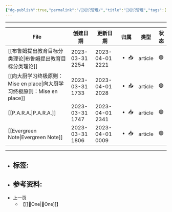 ```yaml
---
{"dg-publish":true,"permalink":"/🥇知识管理/","title":"🥇知识管理","tags":["🏷"]}
---
```


---
| File                                                    | 创建日期            | 更新日期            | 归属                   | 类型      | 状态 |
| ------------------------------------------------------- | --------------- | --------------- | -------------------- | ------- | -- |
| [[布鲁姆提出教育目标分类理论\|布鲁姆提出教育目标分类理论]]                     | 2023-03-31 2254 | 2023-04-01 2221 | <ul><li>📥</li></ul> | article | 🟢 |
| [[向大厨学习终极原则：Mise en place\|向大厨学习终极原则：Mise en place]] | 2023-03-31 1733 | 2023-04-01 2028 | <ul><li>📥</li></ul> | article | 🟢 |
| [[P.A.R.A.\|P.A.R.A.]]                               | 2023-03-31 1747 | 2023-04-01 2341 | <ul><li>📥</li></ul> | article | 🟢 |
| [[Evergreen Note\|Evergreen Note]]                   | 2023-03-31 1806 | 2023-04-01 0009 | <ul><li>📥</li></ul> | article | 🟢 |

---
- 标签: 
	- 
- 参考资料:
	- 
- 上一页
	- 【[[🌿One\|🌿One]]】

